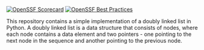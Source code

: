 [![OpenSSF Scorecard](https://api.securityscorecards.dev/projects/github.com/arnulfov/LinkedList/badge)](https://securityscorecards.dev/viewer/?uri=github.com/arnulfov/LinkedList)
[![OpenSSF Best Practices](https://www.bestpractices.dev/projects/5621/badge)](https://www.bestpractices.dev/projects/5621)

This repository contains a simple implementation of a doubly linked list in Python. A doubly linked list is a data structure that consists of nodes, where each node contains a data element and two pointers - one pointing to the next node in the sequence and another pointing to the previous node.
